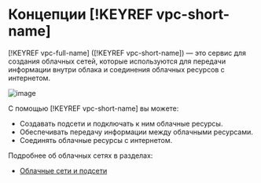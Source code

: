 # Концепции [!KEYREF vpc-short-name]

[!KEYREF vpc-full-name] ([!KEYREF vpc-short-name]) — это сервис для создания облачных сетей, которые используются для передачи информации внутри облака и соединения облачных ресурсов с интернетом.

![image](../_assets/vpc-overview.png)

С помощью [!KEYREF vpc-short-name] вы можете:

- Создавать подсети и подключать к ним облачные ресурсы.
- Обеспечивать передачу информации между облачными ресурсами.
- Соединять облачные ресурсы с интернетом.

Подробнее об облачных сетях в разделах: 
- [Облачные сети и подсети](network.md)
